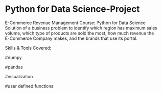 # Python for Data Science-Project

E-Commerce Revenue Management
Course: Python for Data Science
Solution of a business problem to identify which region has maximum sales volume, which type of products are sold the most, how much revenue the E-Commerce Company makes, and the brands that use its portal.

Skills & Tools Covered:

#numpy

#pandas

#visualization

#user defined functions
